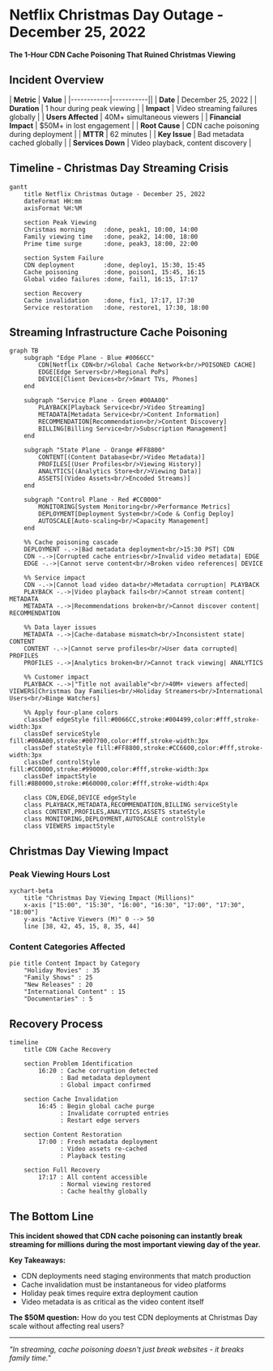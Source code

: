# Netflix Christmas Day Outage - December 25, 2022

**The 1-Hour CDN Cache Poisoning That Ruined Christmas Viewing**

## Incident Overview

| **Metric** | **Value** |
|------------|-----------||
| **Date** | December 25, 2022 |
| **Duration** | 1 hour during peak viewing |
| **Impact** | Video streaming failures globally |
| **Users Affected** | 40M+ simultaneous viewers |
| **Financial Impact** | $50M+ in lost engagement |
| **Root Cause** | CDN cache poisoning during deployment |
| **MTTR** | 62 minutes |
| **Key Issue** | Bad metadata cached globally |
| **Services Down** | Video playback, content discovery |

## Timeline - Christmas Day Streaming Crisis

```mermaid
gantt
    title Netflix Christmas Outage - December 25, 2022
    dateFormat HH:mm
    axisFormat %H:%M

    section Peak Viewing
    Christmas morning     :done, peak1, 10:00, 14:00
    Family viewing time   :done, peak2, 14:00, 18:00
    Prime time surge      :done, peak3, 18:00, 22:00

    section System Failure
    CDN deployment        :done, deploy1, 15:30, 15:45
    Cache poisoning       :done, poison1, 15:45, 16:15
    Global video failures :done, fail1, 16:15, 17:17

    section Recovery
    Cache invalidation    :done, fix1, 17:17, 17:30
    Service restoration   :done, restore1, 17:30, 18:00
```

## Streaming Infrastructure Cache Poisoning

```mermaid
graph TB
    subgraph "Edge Plane - Blue #0066CC"
        CDN[Netflix CDN<br/>Global Cache Network<br/>POISONED CACHE]
        EDGE[Edge Servers<br/>Regional PoPs]
        DEVICE[Client Devices<br/>Smart TVs, Phones]
    end

    subgraph "Service Plane - Green #00AA00"
        PLAYBACK[Playback Service<br/>Video Streaming]
        METADATA[Metadata Service<br/>Content Information]
        RECOMMENDATION[Recommendation<br/>Content Discovery]
        BILLING[Billing Service<br/>Subscription Management]
    end

    subgraph "State Plane - Orange #FF8800"
        CONTENT[(Content Database<br/>Video Metadata)]
        PROFILES[(User Profiles<br/>Viewing History)]
        ANALYTICS[(Analytics Store<br/>Viewing Data)]
        ASSETS[(Video Assets<br/>Encoded Streams)]
    end

    subgraph "Control Plane - Red #CC0000"
        MONITORING[System Monitoring<br/>Performance Metrics]
        DEPLOYMENT[Deployment System<br/>Code & Config Deploy]
        AUTOSCALE[Auto-scaling<br/>Capacity Management]
    end

    %% Cache poisoning cascade
    DEPLOYMENT -.->|Bad metadata deployment<br/>15:30 PST| CDN
    CDN -.->|Corrupted cache entries<br/>Invalid video metadata| EDGE
    EDGE -.->|Cannot serve content<br/>Broken video references| DEVICE

    %% Service impact
    CDN -.->|Cannot load video data<br/>Metadata corruption| PLAYBACK
    PLAYBACK -.->|Video playback fails<br/>Cannot stream content| METADATA
    METADATA -.->|Recommendations broken<br/>Cannot discover content| RECOMMENDATION

    %% Data layer issues
    METADATA -.->|Cache-database mismatch<br/>Inconsistent state| CONTENT
    CONTENT -.->|Cannot serve profiles<br/>User data corrupted| PROFILES
    PROFILES -.->|Analytics broken<br/>Cannot track viewing| ANALYTICS

    %% Customer impact
    PLAYBACK -.->|"Title not available"<br/>40M+ viewers affected| VIEWERS[Christmas Day Families<br/>Holiday Streamers<br/>International Users<br/>Binge Watchers]

    %% Apply four-plane colors
    classDef edgeStyle fill:#0066CC,stroke:#004499,color:#fff,stroke-width:3px
    classDef serviceStyle fill:#00AA00,stroke:#007700,color:#fff,stroke-width:3px
    classDef stateStyle fill:#FF8800,stroke:#CC6600,color:#fff,stroke-width:3px
    classDef controlStyle fill:#CC0000,stroke:#990000,color:#fff,stroke-width:3px
    classDef impactStyle fill:#8B0000,stroke:#660000,color:#fff,stroke-width:4px

    class CDN,EDGE,DEVICE edgeStyle
    class PLAYBACK,METADATA,RECOMMENDATION,BILLING serviceStyle
    class CONTENT,PROFILES,ANALYTICS,ASSETS stateStyle
    class MONITORING,DEPLOYMENT,AUTOSCALE controlStyle
    class VIEWERS impactStyle
```

## Christmas Day Viewing Impact

### Peak Viewing Hours Lost

```mermaid
xychart-beta
    title "Christmas Day Viewing Impact (Millions)"
    x-axis ["15:00", "15:30", "16:00", "16:30", "17:00", "17:30", "18:00"]
    y-axis "Active Viewers (M)" 0 --> 50
    line [38, 42, 45, 15, 8, 35, 44]
```

### Content Categories Affected

```mermaid
pie title Content Impact by Category
    "Holiday Movies" : 35
    "Family Shows" : 25
    "New Releases" : 20
    "International Content" : 15
    "Documentaries" : 5
```

## Recovery Process

```mermaid
timeline
    title CDN Cache Recovery

    section Problem Identification
        16:20 : Cache corruption detected
              : Bad metadata deployment
              : Global impact confirmed

    section Cache Invalidation
        16:45 : Begin global cache purge
              : Invalidate corrupted entries
              : Restart edge servers

    section Content Restoration
        17:00 : Fresh metadata deployment
              : Video assets re-cached
              : Playback testing

    section Full Recovery
        17:17 : All content accessible
              : Normal viewing restored
              : Cache healthy globally
```

## The Bottom Line

**This incident showed that CDN cache poisoning can instantly break streaming for millions during the most important viewing day of the year.**

**Key Takeaways:**
- CDN deployments need staging environments that match production
- Cache invalidation must be instantaneous for video platforms
- Holiday peak times require extra deployment caution
- Video metadata is as critical as the video content itself

**The $50M question:** How do you test CDN deployments at Christmas Day scale without affecting real users?

---

*"In streaming, cache poisoning doesn't just break websites - it breaks family time."*